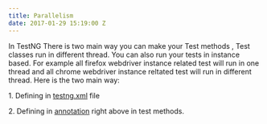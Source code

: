```yaml
---
title: Parallelism
date: 2017-01-29 15:19:00 Z
---
```


In TestNG There is two main way you can make your Test methods , Test classes run in different thread. You can also run your tests in instance based. For example all firefox webdriver instance related test will run in one thread and all chrome webdriver instance reltated test will run in different thread. Here is the two main way:
<p>1. Defining in <u>testng.xml</u> file</p>
 <p>2. Defining in <u>annotation</u> right above in test methods.</p>